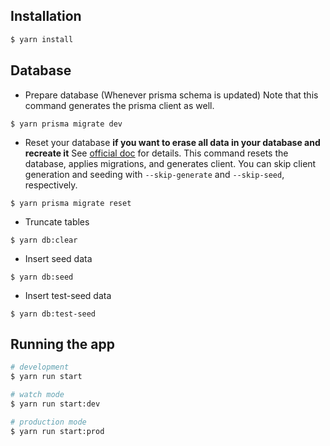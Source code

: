 ## Installation

```bash
$ yarn install
```

## Database

- Prepare database (Whenever prisma schema is updated)
  Note that this command generates the prisma client as well.

```shell
$ yarn prisma migrate dev
```

- Reset your database **if you want to erase all data in your database and recreate it**
  See [official doc](https://www.prisma.io/docs/reference/api-reference/command-reference#migrate-reset) for details.
  This command resets the database, applies migrations, and generates client. You can skip client generation and seeding with `--skip-generate` and `--skip-seed`, respectively.

```shell
$ yarn prisma migrate reset
```

- Truncate tables

```shell
$ yarn db:clear
```

- Insert seed data

```shell
$ yarn db:seed
```

- Insert test-seed data

```shell
$ yarn db:test-seed
```

## Running the app

```bash
# development
$ yarn run start

# watch mode
$ yarn run start:dev

# production mode
$ yarn run start:prod
```
